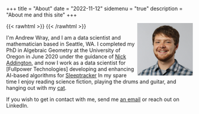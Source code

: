 +++
title = "About"
date = "2022-11-12"
sidemenu = "true"
description = "About me and this site"
+++

{{< rawhtml >}}
    <img src='/img/profile.png' width=150px align=right />
{{< /rawhtml >}}

I'm Andrew Wray, and I am a data scientist and mathematician based in Seattle, WA. I completed my PhD
in Algebraic Geometry at the University of Oregon in June 2020 under the guidance of [Nick Addington](nick_webpage), and now I work
as a data scientist for [Fullpower Technologies]
developing and enhancing AI-based algorithms for
[Sleeptracker][sleeptracker]
In my spare time I enjoy reading science fiction, playing the drums and guitar,
and hanging out with my [cat][cat].

If you wish to get in contact with me, send me [an email][contact] or reach out on LinkedIn.

[nick_webpage]: https://pages.uoregon.edu/adding/
[fullpower]: https://www.fullpower.com/
[sleeptracker]: https://www.sleeptracker.com/.
[cat]: /img/chiyoh.png
[contact]: mailto:andrew.wray.2718@gmail.com